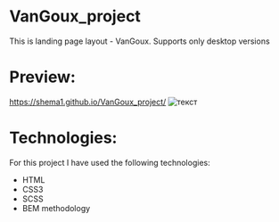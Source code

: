 # VanGoux_project
This is landing page layout - VanGoux.
Supports only desktop versions

# Preview:
https://shema1.github.io/VanGoux_project/
![текст](https://uc8b67645998e05c38d9c163e225.previews.dropboxusercontent.com/p/thumb/AAn6L_H8UdlzR_pbA6bCVleTWJGR3OwYBTNJEKGWQx6WHk6yO7KlE1dwVDLBY5tghivpIHeWXfFOjlv0GY7I8WCjanab5ASKD11u7O8vti8YzzuBsPB8q18UP2AZqT3m-m0LG-PDOIAi8z6fzlqDPIhE2rxM98z9lWgIEB7vXA87ct1bHX0g6QuPp491IBpMLh5CjogvCmMGG0dJgxo0NNOOl2fn5t8Vg_cSOfK9GrVhgmNR2lMuuVBkFdUrNEu9nvCXHJdMt7wfQj6wfpm111TOIxCOkarCOHGCdm41enmmX1xMZJ2b9mPpp7mCDswxggDqUagHtgLtlItdq420IW4GWH4Y-SXmQGZIDkrNlQEGppFZMlQMdvTfCI7ehUF8hdSng45eE8eR8lg9scgMahhm/p.jpeg?fv_content=true&size_mode=5)

# Technologies:
For this project I have used the following technologies:
* HTML
* CSS3
* SCSS
* BEM methodology



